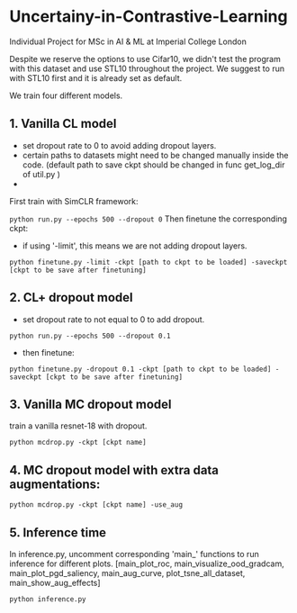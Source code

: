 # Uncertainy-in-Contrastive-Learning
Individual Project for MSc in AI &amp; ML at Imperial College London

Despite we reserve the options to use Cifar10, we didn't test the program with this dataset and use STL10 throughout the project. We suggest to run with STL10 first and it is already set as default.

We train four different models.

## 1. Vanilla CL model
- set dropout rate to 0 to avoid adding dropout layers.
- certain paths to datasets might need to be changed manually inside the code. (default path to save ckpt should be changed in func get_log_dir of util.py )
- 
First train with SimCLR framework:

`python run.py --epochs 500 --dropout 0`
Then finetune the corresponding ckpt:
- if using '-limit', this means we are not adding dropout layers.

`python finetune.py -limit -ckpt [path to ckpt to be loaded] -saveckpt [ckpt to be save after finetuning]`

## 2. CL+ dropout model
- set dropout rate to not equal to 0 to add dropout.

`python run.py --epochs 500 --dropout 0.1`

- then finetune:

`python finetune.py -dropout 0.1 -ckpt [path to ckpt to be loaded] -saveckpt [ckpt to be save after finetuning]`


## 3. Vanilla MC dropout model
train a vanilla resnet-18 with dropout.

`python mcdrop.py -ckpt [ckpt name] `

## 4. MC dropout model with extra data augmentations:

`python mcdrop.py -ckpt [ckpt name] -use_aug`

## 5. Inference time
In inference.py, uncomment corresponding 'main_' functions to run inference for different plots.
[main_plot_roc, main_visualize_ood_gradcam, main_plot_pgd_saliency, main_aug_curve, plot_tsne_all_dataset, main_show_aug_effects]

`python inference.py`
